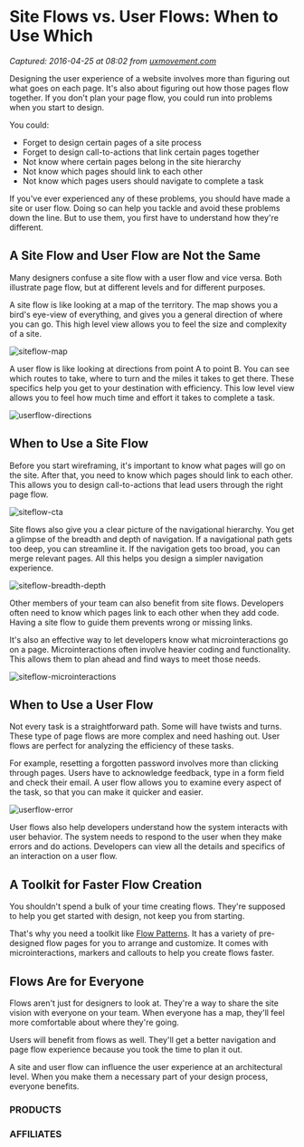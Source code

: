 # Site Flows vs. User Flows: When to Use Which

_Captured: 2016-04-25 at 08:02 from [uxmovement.com](http://uxmovement.com/wireframes/site-flows-vs-user-flows-when-to-use-which/)_

Designing the user experience of a website involves more than figuring out what goes on each page. It's also about figuring out how those pages flow together. If you don't plan your page flow, you could run into problems when you start to design.

You could:

  * Forget to design certain pages of a site process
  * Forget to design call-to-actions that link certain pages together
  * Not know where certain pages belong in the site hierarchy
  * Not know which pages should link to each other
  * Not know which pages users should navigate to complete a task

If you've ever experienced any of these problems, you should have made a site or user flow. Doing so can help you tackle and avoid these problems down the line. But to use them, you first have to understand how they're different.

## A Site Flow and User Flow are Not the Same

Many designers confuse a site flow with a user flow and vice versa. Both illustrate page flow, but at different levels and for different purposes.

A site flow is like looking at a map of the territory. The map shows you a bird's eye-view of everything, and gives you a general direction of where you can go. This high level view allows you to feel the size and complexity of a site.

![siteflow-map](http://uxmovement.com/wp-content/uploads/2015/07/siteflow-map.png)

A user flow is like looking at directions from point A to point B. You can see which routes to take, where to turn and the miles it takes to get there. These specifics help you get to your destination with efficiency. This low level view allows you to feel how much time and effort it takes to complete a task.

![userflow-directions](http://uxmovement.com/wp-content/uploads/2015/07/userflow-directions.png)

## When to Use a Site Flow

Before you start wireframing, it's important to know what pages will go on the site. After that, you need to know which pages should link to each other. This allows you to design call-to-actions that lead users through the right page flow.

![siteflow-cta](http://uxmovement.com/wp-content/uploads/2015/07/siteflow-cta.png)

Site flows also give you a clear picture of the navigational hierarchy. You get a glimpse of the breadth and depth of navigation. If a navigational path gets too deep, you can streamline it. If the navigation gets too broad, you can merge relevant pages. All this helps you design a simpler navigation experience.

![siteflow-breadth-depth](http://uxmovement.com/wp-content/uploads/2015/07/siteflow-breadth-depth.png)

Other members of your team can also benefit from site flows. Developers often need to know which pages link to each other when they add code. Having a site flow to guide them prevents wrong or missing links.

It's also an effective way to let developers know what microinteractions go on a page. Microinteractions often involve heavier coding and functionality. This allows them to plan ahead and find ways to meet those needs.

![siteflow-microinteractions](http://uxmovement.com/wp-content/uploads/2015/07/siteflow-microinteractions.png)

## When to Use a User Flow

Not every task is a straightforward path. Some will have twists and turns. These type of page flows are more complex and need hashing out. User flows are perfect for analyzing the efficiency of these tasks.

For example, resetting a forgotten password involves more than clicking through pages. Users have to acknowledge feedback, type in a form field and check their email. A user flow allows you to examine every aspect of the task, so that you can make it quicker and easier.

![userflow-error](http://uxmovement.com/wp-content/uploads/2015/07/userflow-error.png)

User flows also help developers understand how the system interacts with user behavior. The system needs to respond to the user when they make errors and do actions. Developers can view all the details and specifics of an interaction on a user flow.

## A Toolkit for Faster Flow Creation

You shouldn't spend a bulk of your time creating flows. They're supposed to help you get started with design, not keep you from starting.

That's why you need a toolkit like [Flow Patterns](http://uxmovement.com/products/flow-patterns-make-site-flows-with-fine-visual-detail/). It has a variety of pre-designed flow pages for you to arrange and customize. It comes with microinteractions, markers and callouts to help you create flows faster.

## Flows Are for Everyone

Flows aren't just for designers to look at. They're a way to share the site vision with everyone on your team. When everyone has a map, they'll feel more comfortable about where they're going.

Users will benefit from flows as well. They'll get a better navigation and page flow experience because you took the time to plan it out.

A site and user flow can influence the user experience at an architectural level. When you make them a necessary part of your design process, everyone benefits.

### PRODUCTS

### AFFILIATES
